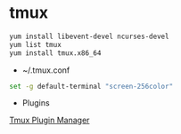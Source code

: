 # tmux

```bash
yum install libevent-devel ncurses-devel
yum list tmux
yum install tmux.x86_64
```

* ~/.tmux.conf

```bash
set -g default-terminal "screen-256color" 
```

* Plugins

[Tmux Plugin Manager](https://github.com/tmux-plugins/tpm)
